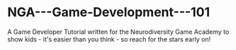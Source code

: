 # NGA---Game-Development---101
A Game Developer Tutorial written for the Neurodiversity Game Academy to show kids - it's easier than you think - so reach for the stars early on!

